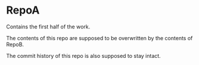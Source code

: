 # RepoA
Contains the first half of the work.

The contents of this repo are supposed to be overwritten by the contents of RepoB.

The commit history of this repo is also supposed to stay intact.
